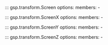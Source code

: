 ::: gsp.transform.Screen
    options:
      members:
      -

::: gsp.transform.ScreenX
    options:
      members:
      -

::: gsp.transform.ScreenY
    options:
      members:
      -

::: gsp.transform.ScreenZ
    options:
      members:
      -

